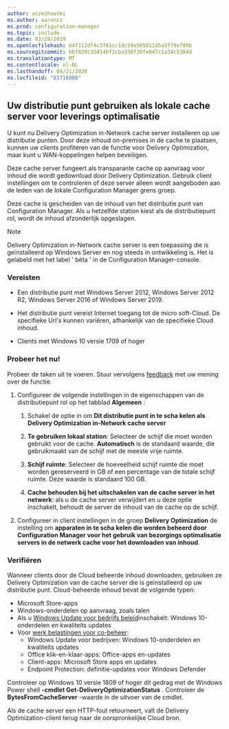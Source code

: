 ```yaml
---
author: aczechowski
ms.author: aaroncz
ms.prod: configuration-manager
ms.topic: include
ms.date: 03/29/2019
ms.openlocfilehash: b4f112df4c3f65cc1dc59e505011d5a3f79e780b
ms.sourcegitcommit: bbf820c35414bf2cba356f30fe047c1a34c5384d
ms.translationtype: MT
ms.contentlocale: nl-NL
ms.lasthandoff: 04/21/2020
ms.locfileid: "81716808"
---
```

## <a name="use-your-distribution-point-as-a-local-cache-server-for-delivery-optimization"></a><a name="bkmk_doinc"></a>Uw distributie punt gebruiken als lokale cache server voor leverings optimalisatie
<!--3555764-->

U kunt nu Delivery Optimization in-Network cache server installeren op uw distributie punten. Door deze inhoud on-premises in de cache te plaatsen, kunnen uw clients profiteren van de functie voor Delivery Optimization, maar kunt u WAN-koppelingen helpen beveiligen. 

Deze cache server fungeert als transparante cache op aanvraag voor inhoud die wordt gedownload door Delivery Optimization. Gebruik client instellingen om te controleren of deze server alleen wordt aangeboden aan de leden van de lokale Configuration Manager grens groep. 

Deze cache is gescheiden van de inhoud van het distributie punt van Configuration Manager. Als u hetzelfde station kiest als de distributiepunt rol, wordt de inhoud afzonderlijk opgeslagen. 

> [!Note]  
> Delivery Optimization in-Network cache server is een toepassing die is geïnstalleerd op Windows Server en nog steeds in ontwikkeling is. Het is gelabeld met het label ' bèta ' in de Configuration Manager-console.  


### <a name="prerequisites"></a>Vereisten

- Een distributie punt met Windows Server 2012, Windows Server 2012 R2, Windows Server 2016 of Windows Server 2019.

- Het distributie punt vereist Internet toegang tot de micro soft-Cloud. De specifieke Url's kunnen variëren, afhankelijk van de specifieke Cloud inhoud. 

- Clients met Windows 10 versie 1709 of hoger


### <a name="try-it-out"></a>Probeer het nu!

Probeer de taken uit te voeren. Stuur vervolgens [feedback](../../../../understand/find-help.md#product-feedback) met uw mening over de functie.

1. Configureer de volgende instellingen in de eigenschappen van de distributiepunt rol op het tabblad **Algemeen** :  

    1. Schakel de optie in om **Dit distributie punt in te scha kelen als Delivery Optimization in-Network cache server**  

    2. **Te gebruiken lokaal station**: Selecteer de schijf die moet worden gebruikt voor de cache. **Automatisch** is de standaard waarde, die gebruikmaakt van de schijf met de meeste vrije ruimte.  

    3. **Schijf ruimte**: Selecteer de hoeveelheid schijf ruimte die moet worden gereserveerd in GB of een percentage van de totale schijf ruimte. Deze waarde is standaard 100 GB.

    4. **Cache behouden bij het uitschakelen van de cache server in het netwerk**: als u de cache server verwijdert en u deze optie inschakelt, behoudt de server de inhoud van de cache op de schijf.  

2. Configureer in client instellingen in de groep **Delivery Optimization** de instelling om **apparaten in te scha kelen die worden beheerd door Configuration Manager voor het gebruik van bezorgings optimalisatie servers in de netwerk cache voor het downloaden van inhoud**.  


### <a name="verify"></a>Verifiëren

Wanneer clients door de Cloud beheerde inhoud downloaden, gebruiken ze Delivery Optimization van de cache server die is geïnstalleerd op uw distributie punt. Cloud-beheerde inhoud bevat de volgende typen:
- Microsoft Store-apps
- Windows-onderdelen op aanvraag, zoals talen
- Als u [Windows Update voor bedrijfs beleid](../../../../../sum/deploy-use/integrate-windows-update-for-business-windows-10.md)inschakelt: Windows 10-onderdelen en kwaliteits updates
- Voor [werk belastingen voor co-beheer](../../../../../comanage/workloads.md):
    - Windows Update voor bedrijven: Windows 10-onderdelen en kwaliteits updates
    - Office klik-en-klaar-apps: Office-apps en-updates
    - Client-apps: Microsoft Store apps en updates
    - Endpoint Protection: definitie-updates voor Windows Defender

Controleer op Windows 10 versie 1809 of hoger dit gedrag met de Windows Power shell **-cmdlet Get-DeliveryOptimizationStatus** . Controleer de **BytesFromCacheServer** -waarde in de uitvoer van de cmdlet. 

Als de cache server een HTTP-fout retourneert, valt de Delivery Optimization-client terug naar de oorspronkelijke Cloud bron.

